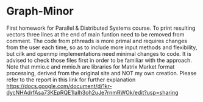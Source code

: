 # Graph-Minor
First homework for Parallel &amp; Distributed Systems course. To print resulting vectors three lines at the end of main funtion need to be removed from comment.
The code from pthreads is more primal and requires changes from the user each time, so as to include more input methods and flexibility, but cilk and openmp implementations need minimal changes to code. It is advised to check those files first in order to be familiar with the approach.
Note that mmio.c and mmio.h are libraries for Matrix Market format processing, derived from the original site and NOT my own creation.
Please refer to the report in this link for further explanation https://docs.google.com/document/d/1kr-dycNHAdrfAsa73KEpRQE1IaIh3oh2uJe7rnmRWOk/edit?usp=sharing

